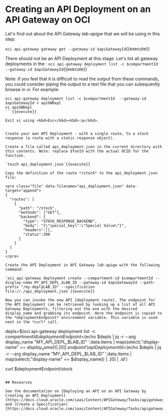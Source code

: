 # Creating an API Deployment on an API Gateway on OCI

Let's find out about the API Gateway *lab-apigw* that we will be using in this step:

`oci api-gateway gateway get --gateway-id $apiGatewayId`{{execute}}

There should not be an API Deployment at this stage. Let's list all gateway deployments in the :
`oci api-gateway deployment list -c $compartmentId  --gateway-id $apiGatewayId`{{execute}}

Note: if you feel that it is difficult to read the output from these commands, you could consider piping the output to a text file that you can subequently browse in *vi*. For example:

```
oci api-gateway deployment list -c $compartmentId  --gateway-id $apiGatewayId > apiGWDepl
vi apiGWDepl
```{{execute}}

Exit vi using <kbd>Esc</kbd><kbd>:q</kbd>.


Create your own API Deployment - with a single route, to a stock response (a route with a static response object).

Create a file called api_deployment.json in the current directory with this contents. Note: replace $funId with the actual OCID for the function.

`touch api_deployment.json`{{execute}}

Copy the definition of the route */stock* to the api_deployment.json file:

<pre class="file" data-filename="api_deployment.json" data-target="append">
{
  "routes": [
    {
      "path": "/stock",
      "methods": ["GET"],
      "backend": {
        "type": "STOCK_RESPONSE_BACKEND",
        "body": "{\"special_key\":\"Special Value\"}",
        "headers":[],
        "status":200
      }
    }
  ]
}
</pre>

Create the API Deployment in API Gateway lab-apigw with the following command:  

`oci api-gateway deployment create --compartment-id $compartmentId --display-name MY_API_DEPL_$LAB_ID --gateway-id $apiGatewayId --path-prefix "/my-depl$LAB_ID" --specification file://./api_deployment.json`{{execute}}

Now you can invoke the new API [deployment route]. The endpoint for the API Deployment can be retrieved by looking up a list of all API Gateway Deployments, filtering out the one with the desired display_name and grabbing its endpoint. Here the endpoint is copied to the *deploymentEndpoint* environment variable. This variable is used next in the *curl* call.

```
depls=$(oci api-gateway deployment list -c $compartmentId)
deploymentEndpoint=$(echo $depls | jq -r --arg display_name "MY_API_DEPL_$LAB_ID" '.data.items | map(select(."display-name" == $display_name)) | .[0] | .endpoint')
apiDeploymentId=$(echo $depls | jq -r --arg display_name "MY_API_DEPL_$LAB_ID" '.data.items | map(select(."display-name" == $display_name)) | .[0] | .id')

curl $deploymentEndpoint/stock
```{{execute}}

## Resources

See the documentation on [Deploying an API on an API Gateway by Creating an API Deployment](https://docs.cloud.oracle.com/iaas/Content/APIGateway/Tasks/apigatewaycreatingdeployment.htm) and (Create a Specification)[https://docs.cloud.oracle.com/iaas/Content/APIGateway/Tasks/apigatewaycreatingspecification.htm].

